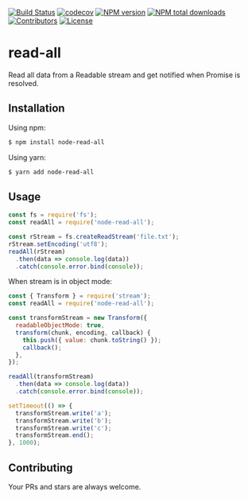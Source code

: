 [![Build Status](https://travis-ci.org/rousan/read-all.svg?branch=develop)](https://travis-ci.org/rousan/read-all)
[![codecov](https://codecov.io/gh/rousan/read-all/branch/develop/graph/badge.svg)](https://codecov.io/gh/rousan/read-all)
[![NPM version](https://img.shields.io/npm/v/node-read-all.svg)](https://www.npmjs.com/package/node-read-all)
[![NPM total downloads](https://img.shields.io/npm/dt/node-read-all.svg)](https://www.npmjs.com/package/node-read-all)
[![Contributors](https://img.shields.io/github/contributors/rousan/read-all.svg)](https://github.com/rousan/read-all/graphs/contributors)
[![License](https://img.shields.io/github/license/rousan/read-all.svg)](https://github.com/rousan/read-all/blob/master/LICENSE)

# read-all

Read all data from a Readable stream and get notified when Promise is resolved.

## Installation

Using npm:

```bash
$ npm install node-read-all
```

Using yarn:

```bash
$ yarn add node-read-all
```

## Usage

```javascript
const fs = require('fs');
const readAll = require('node-read-all');

const rStream = fs.createReadStream('file.txt');
rStream.setEncoding('utf8');
readAll(rStream)
  .then(data => console.log(data))
  .catch(console.error.bind(console));
```

When stream is in object mode:

```javascript
const { Transform } = require('stream');
const readAll = require('node-read-all');

const transformStream = new Transform({
  readableObjectMode: true,
  transform(chunk, encoding, callback) {
    this.push({ value: chunk.toString() });
    callback();
  },
});

readAll(transformStream)
  .then(data => console.log(data))
  .catch(console.error.bind(console));

setTimeout(() => {
  transformStream.write('a');
  transformStream.write('b');
  transformStream.write('c');
  transformStream.end();
}, 1000);
```

## Contributing

Your PRs and stars are always welcome.